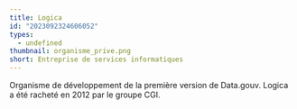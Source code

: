 ```yaml
---
title: Logica
id: "2023092324606052"
types:
  - undefined
thumbnail: organisme_prive.png
short: Entreprise de services informatiques
---
```


Organisme de développement de la première version de Data.gouv. Logica a été racheté en 2012 par le groupe CGI.